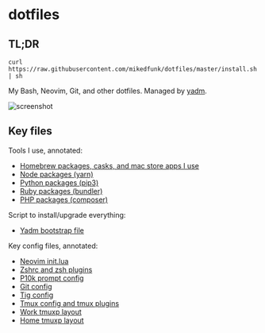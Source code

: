 # dotfiles

## TL;DR

```
curl https://raw.githubusercontent.com/mikedfunk/dotfiles/master/install.sh | sh
```

My Bash, Neovim, Git, and other dotfiles. Managed by [yadm](https://thelocehiliosan.github.io/yadm/docs).

![screenshot](https://user-images.githubusercontent.com/661038/71217556-0cd39e00-2273-11ea-9be5-009dd6c874ce.png)

## Key files

Tools I use, annotated:

* [Homebrew packages, casks, and mac store apps I use](.Brewfile)
* [Node packages (yarn)](.config/yarn/global/package.json)
* [Python packages (pip3)](requirements.txt)
* [Ruby packages (bundler)](Gemfile)
* [PHP packages (composer)](.composer/composer.json)

Script to install/upgrade everything:

* [Yadm bootstrap file](.config/yadm/bootstrap)

Key config files, annotated:

* [Neovim init.lua](.config/nvim/init.lua)
* [Zshrc and zsh plugins](.zshrc)
* [P10k prompt config](.p10k.zsh)
* [Git config](.gitconfig)
* [Tig config](.tigrc)
* [Tmux config and tmux plugins](.tmux.conf)
* [Work tmuxp layout](.tmuxp/work.yml)
* [Home tmuxp layout](.tmuxp/home.yml)
